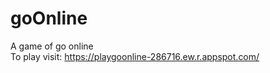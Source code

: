 # goOnline
 A game of go online 
 <br>
 To play visit: https://playgoonline-286716.ew.r.appspot.com/
